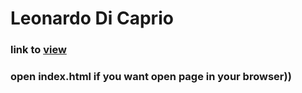 # Leonardo Di Caprio
### link to [view](https://dmitruii.github.io/college-di-caprio/)
### open index.html if you want open page in your browser))